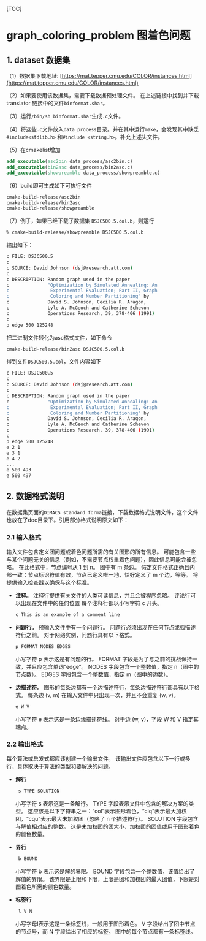 [TOC]

# graph_coloring_problem 图着色问题

## 1. dataset 数据集

（1）数据集下载地址:
[https://mat.tepper.cmu.edu/COLOR/instances.html](https://mat.tepper.cmu.edu/COLOR/instances.html)

（2）如果要使用该数据集，需要下载数据预处理文件。 在上述链接中找到并下载 translator 链接中的文件`binformat.shar`。

（3）运行`/bin/sh binformat.shar`生成`.c`文件。

（4）将这些`.c`文件放入`data_process`目录。并在其中运行`make`，会发现其中缺乏`#include<stdlib.h>` 和`#include <string.h>`。补充上述头文件。

（5）在cmakelist增加
```cmake
add_executable(asc2bin data_process/asc2bin.c)
add_executable(bin2asc data_process/bin2asc.c)
add_executable(showpreamble data_process/showpreamble.c)
```

（6）build即可生成如下可执行文件
```bash
cmake-build-release/asc2bin
cmake-build-release/bin2asc
cmake-build-release/showpreamble
```

（7）例子，如果已经下载了数据集
`DSJC500.5.col.b`，则运行
```bash
% cmake-build-release/showpreamble DSJC500.5.col.b
```
输出如下：
```bash
c FILE: DSJC500.5
c
c SOURCE: David Johnson (dsj@research.att.com)
c
c DESCRIPTION: Random graph used in the paper
c              "Optimization by Simulated Annealing: An
c               Experimental Evaluation; Part II, Graph
c               Coloring and Number Partitioning" by
c              David S. Johnson, Cecilia R. Aragon, 
c              Lyle A. McGeoch and Catherine Schevon
c              Operations Research, 39, 378-406 (1991)
c
p edge 500 125248
```

把二进制文件转化为asc格式文件，如下命令
```bash
cmake-build-release/bin2asc DSJC500.5.col.b
```
得到文件`DSJC500.5.col`，文件内容如下
```bash
c FILE: DSJC500.5
c
c SOURCE: David Johnson (dsj@research.att.com)
c
c DESCRIPTION: Random graph used in the paper
c              "Optimization by Simulated Annealing: An
c               Experimental Evaluation; Part II, Graph
c               Coloring and Number Partitioning" by
c              David S. Johnson, Cecilia R. Aragon, 
c              Lyle A. McGeoch and Catherine Schevon
c              Operations Research, 39, 378-406 (1991)
c
p edge 500 125248
e 2 1
e 3 1
e 4 2
...
e 500 493
e 500 497

```

## 2. 数据格式说明

在数据集页面的`DIMACS standard forma`链接，下载数据格式说明文件，这个文件也放在了doc目录下。引用部分格式说明原文如下：

### 2.1 输入格式

输入文件包含定义团问题或着色问题所需的有关图形的所有信息。 可能包含一些与某个问题无关的信息（例如，不需要节点权重着色问题），因此信息可能会被忽略。 在此格式中，节点编号从 1 到 n。 图中有 m 条边。 假定文件格式正确且内部一致：节点标识符值有效，节点已定义唯一地，恰好定义了 m 个边，等等。 将提供输入检查器以确保与这个标准。

- **注释。** 注释行提供有关文件的人类可读信息，并且会被程序忽略。 评论行可以出现在文件中的任何位置 每个注释行都以小写字符 c 开头。
   ````bash
   c This is an example of a comment line
   ````

- **问题行。** 预输入文件中有一个问题行。 问题行必须出现在任何节点或弧描述符行之前。 对于网络实例，问题行具有以下格式。
   ````bash
   p FORMAT NODES EDGES
   ````
  小写字符 p 表示这是有问题的行。 FORMAT 字段是为了与之前的挑战保持一致，并且应包含单词“edge”。 NODES 字段包含一个整数值，指定 n（图中的节点数）。 EDGES 字段包含一个整数值，指定 m（图中的边数）。

- **边描述符。** 图形的每条边都有一个边描述符行，每条边描述符行都具有以下格式。 每条边 (v, m) 在输入文件中只出现一次，并且不会重复 (w, v)。
   ````bash
   e W V
   ````
  小写字符 e 表示这是一条边缘描述符线。 对于边 (w, v)，字段 W 和 V 指定其端点。

### 2.2 输出格式

每个算法或启发式都应该创建一个输出文件。 该输出文件应包含以下一行或多行，具体取决于算法的类型和要解决的问题。

- **解行**

  ```bash
   s TYPE SOLUTION
  ```
  小写字符 s 表示这是一条解行。 TYPE 字段表示文件中包含的解决方案的类型。 这应该是以下字符串之一：“col”表示图形着色，“clq”表示最大加权团，“cqu”表示最大未加权团（忽略了 n 个描述符行）。 SOLUTION 字段包含与解值相对应的整数。 这是未加权团的团大小、加权团的团值或用于图形着色的颜色数量。

- **界行**

  ```bash
   b BOUND
  ```
  小写字符 b 表示这是解的界限。 BOUND 字段包含一个整数值，该值给出了解值的界限。 该界限是上限和下限，上限是团和加权团的最大团值，下限是对图着色所需的颜色数量。

- **标签行**

  ```bash
   l V N
  ```
  小写字母l表示这是一条标签线，一般用于图形着色。 V 字段给出了团中节点的节点号，而 N 字段给出了相应的标签。 图中的每个节点都有一条标签线。
